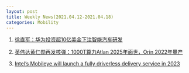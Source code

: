 ```yaml
---
layout: post
title: Weekly News(2021.04.12-2021.04.18) 
categories: Mobility
---
```


1. [徐直军：华为投资超10亿美金下注智能汽车研发](https://36kr.com/p/1180053265498630)

2. [英伟达黄仁勋再发核弹：1000T算力Atlan 2025年面世，Orin 2022年量产](https://www.autobit.xyz/news/1230.html)

3. [Intel’s Mobileye will launch a fully driverless delivery service in 2023](https://www.theverge.com/2021/4/12/22375759/intel-mobileye-udelv-autonomous-vehicle-delivery-2023)